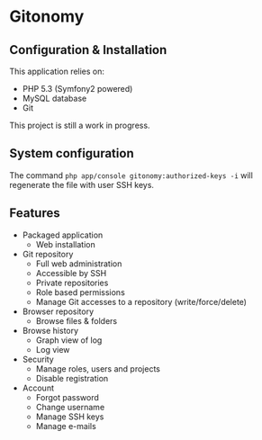 Gitonomy
========

Configuration & Installation
----------------------------

This application relies on:

* PHP 5.3 (Symfony2 powered)
* MySQL database
* Git

This project is still a work in progress.

System configuration
--------------------

The command ``php app/console gitonomy:authorized-keys -i`` will regenerate the
file with user SSH keys.

Features
--------

* Packaged application
  * Web installation
* Git repository
  * Full web administration
  * Accessible by SSH
  * Private repositories
  * Role based permissions
  * Manage Git accesses to a repository (write/force/delete)
* Browser repository
  * Browse files & folders
* Browse history
  * Graph view of log
  * Log view
* Security
  * Manage roles, users and projects
  * Disable registration
* Account
  * Forgot password
  * Change username
  * Manage SSH keys
  * Manage e-mails
